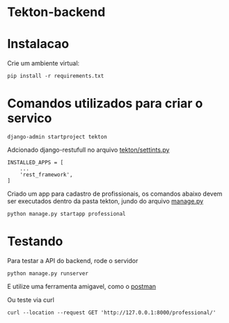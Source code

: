 # Tekton-backend

# Instalacao

Crie um ambiente virtual:

``` 
pip install -r requirements.txt
```

# Comandos utilizados para criar o servico

```
django-admin startproject tekton
```

Adcionado django-restufull no arquivo [tekton/settints.py](/tekton/tekton/settings.py)

```
INSTALLED_APPS = [
    ...
    'rest_framework',
]
```

Criado um app para cadastro de profissionais,
os comandos abaixo devem ser executados dentro da pasta
tekton, jundo do arquivo [manage.py](tekton/manage.py)

```
python manage.py startapp professional
```

# Testando

Para testar a API do backend, rode o servidor

```
python manage.py runserver
```

E utilize uma ferramenta amigavel, como o [postman](https://www.postman.com/)

Ou teste via curl
```
curl --location --request GET 'http://127.0.0.1:8000/professional/'
```
